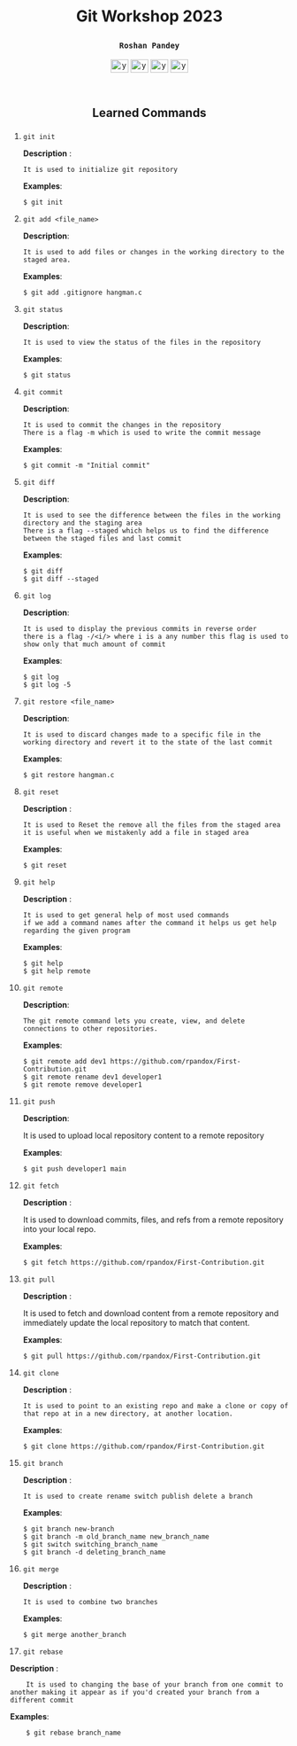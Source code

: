 # <p align='center'>Git Workshop 2023 <p>

### <p align='center'>`Roshan Pandey`</p>

<p align="center">
    <a href="https://www.facebook.com/R.Pandey198/" target="blank"
    ><img
        align="center"
        src="https://raw.githubusercontent.com/rahuldkjain/github-profile-readme-generator/master/src/images/icons/Social/facebook.svg"
        alt="your_name"
        height="24"
        width="32"
    /></a>
    <a href="https://www.linkedin.com/in/rpandox/" target="blank"
    ><img
        align="center"
        src="https://raw.githubusercontent.com/rahuldkjain/github-profile-readme-generator/master/src/images/icons/Social/linked-in-alt.svg"
        alt="your_name"
        height="24"
        width="32"
    /></a>
    <a href="https://github.com/rpandox" target="blank"
    ><img
        align="center"
        src="https://raw.githubusercontent.com/rahuldkjain/github-profile-readme-generator/master/src/images/icons/Social/github.svg"
        alt="your_name"
        height="24"
        width="32"
    /></a>
       <a href="https://www.instagram.com/roshan_pandey097/" target="blank"
    ><img
        align="center"
        src="https://raw.githubusercontent.com/rahuldkjain/github-profile-readme-generator/master/src/images/icons/Social/instagram.svg"
        alt="your_name"
        height="24"
        width="32"
    /></a>

</p>

<br>

## <p align='center'>Learned Commands</p>

1.  `git init`

    **Description** :

        It is used to initialize git repository

    **Examples**:

        $ git init

2.  `git add <file_name>`

    **Description**:

        It is used to add files or changes in the working directory to the staged area.

    **Examples**:

        $ git add .gitignore hangman.c

3.  `git status`

    **Description**:

        It is used to view the status of the files in the repository

    **Examples**:

        $ git status

4.  `git commit `

    **Description**:

        It is used to commit the changes in the repository
        There is a flag -m which is used to write the commit message

    **Examples**:

        $ git commit -m "Initial commit"

5.  `git diff`

    **Description**:

        It is used to see the difference between the files in the working directory and the staging area
        There is a flag --staged which helps us to find the difference between the staged files and last commit
    **Examples**:

        $ git diff
        $ git diff --staged

6.  `git log`

    **Description**:

        It is used to display the previous commits in reverse order
        there is a flag -/<i/> where i is a any number this flag is used to show only that much amount of commit 

    **Examples**:

        $ git log
        $ git log -5

7.  `git restore <file_name>`

    **Description**:

        It is used to discard changes made to a specific file in the working directory and revert it to the state of the last commit

    **Examples**:

        $ git restore hangman.c

8.  `git reset`

    **Description** :

        It is used to Reset the remove all the files from the staged area
        it is useful when we mistakenly add a file in staged area 

    **Examples**:

        $ git reset

9.  `git help`

    **Description** :

        It is used to get general help of most used commands
        if we add a command names after the command it helps us get help regarding the given program

    **Examples**:

        $ git help
        $ git help remote


10. `git remote`
    
    **Description**:

     	The git remote command lets you create, view, and delete connections to other repositories.

			
    **Examples**:

        $ git remote add dev1 https://github.com/rpandox/First-Contribution.git
        $ git remote rename dev1 developer1
        $ git remote remove developer1

11. `git push`

    **Description**:

 
    It is used to upload local repository content to a remote repository

     
    **Examples**:

        $ git push developer1 main

12. `git fetch`

    **Description** :

    It is used to download commits, files, and refs from a remote repository into your local repo.

    **Examples**:

        $ git fetch https://github.com/rpandox/First-Contribution.git

13. `git pull`


    **Description** :

    It is used to fetch and download content from a remote repository and immediately update the local repository to match that content.

    
    **Examples**:

        $ git pull https://github.com/rpandox/First-Contribution.git

14. `git clone`

    **Description** :

    	It is used to point to an existing repo and make a clone or copy of that repo at in a new directory, at another location.

    **Examples**:

        $ git clone https://github.com/rpandox/First-Contribution.git

15. `git branch`

    **Description** :

        It is used to create rename switch publish delete a branch

    **Examples**:

        $ git branch new-branch
        $ git branch -m old_branch_name new_branch_name
        $ git switch switching_branch_name
        $ git branch -d deleting_branch_name

16. `git merge `

    **Description** :

        It is used to combine two branches

    **Examples**:

        $ git merge another_branch

17.  `git rebase`

**Description** :

        It is used to changing the base of your branch from one commit to another making it appear as if you'd created your branch from a different commit

**Examples**:

        $ git rebase branch_name

